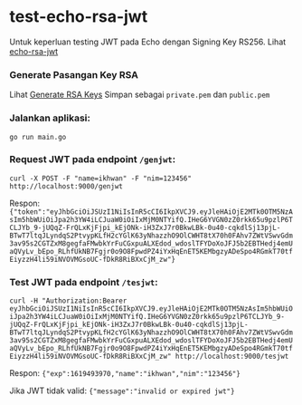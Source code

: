 # test-echo-rsa-jwt

Untuk keperluan testing JWT pada Echo dengan Signing Key RS256.
Lihat [echo-rsa-jwt](https://github.com/punyaikhwan/echo-rsa-jwt)

### Generate Pasangan Key RSA
Lihat [Generate RSA Keys](https://learn.akamai.com/en-us/webhelp/iot/jwt-access-control/GUID-BD7079F4-09ED-4FAB-A923-4ACFE254BA3E.html)
Simpan sebagai `private.pem` dan `public.pem`

### Jalankan aplikasi:
```go run main.go```

### Request JWT pada endpoint `/genjwt`:
`curl -X POST -F "name=ikhwan" -F "nim=123456" http://localhost:9000/genjwt`

Respon:
```{"token":"eyJhbGciOiJSUzI1NiIsInR5cCI6IkpXVCJ9.eyJleHAiOjE2MTk0OTM5NzAsIm5hbWUiOiJpa2h3YW4iLCJuaW0iOiIxMjM0NTYifQ.IHeG6YVGN0zZ0rkk65u9pzlP6TCLJYb_9-jUQqZ-FrQLxKjFjpi_kEjONk-iH3ZxJ7r0BkwLBk-0u40-cqkdlSj13pjL-BTwT7ltqJLyndqS2PtvypKLfH2cYGlK63yNhazzhO9OlCWHT8tX70h0FAhv7ZWtVSwvGdm3av95s2CGTZxM8gegfaFMwbkYrFuCGxpuALXEdod_wdoslTFYDoXoJFJ5b2EBTHedj4emUaQVyLv_bEpo_RLhfUkNB7Fgjr0o9O8FpwdPZ4iYxHqEnET5KEMbgzyADeSpo4RGmkT70tfEiyzzH4li59iNVOVMGsoUC-fDkR8RiBXxCjM_zw"}```

### Test JWT pada endpoint `/tesjwt`:
`curl -H "Authorization:Bearer eyJhbGciOiJSUzI1NiIsInR5cCI6IkpXVCJ9.eyJleHAiOjE2MTk0OTM5NzAsIm5hbWUiOiJpa2h3YW4iLCJuaW0iOiIxMjM0NTYifQ.IHeG6YVGN0zZ0rkk65u9pzlP6TCLJYb_9-jUQqZ-FrQLxKjFjpi_kEjONk-iH3ZxJ7r0BkwLBk-0u40-cqkdlSj13pjL-BTwT7ltqJLyndqS2PtvypKLfH2cYGlK63yNhazzhO9OlCWHT8tX70h0FAhv7ZWtVSwvGdm3av95s2CGTZxM8gegfaFMwbkYrFuCGxpuALXEdod_wdoslTFYDoXoJFJ5b2EBTHedj4emUaQVyLv_bEpo_RLhfUkNB7Fgjr0o9O8FpwdPZ4iYxHqEnET5KEMbgzyADeSpo4RGmkT70tfEiyzzH4li59iNVOVMGsoUC-fDkR8RiBXxCjM_zw" http://localhost:9000/tesjwt`

Respon:
`{"exp":1619493970,"name":"ikhwan","nim":"123456"}`

Jika JWT tidak valid:
`{"message":"invalid or expired jwt"}`
